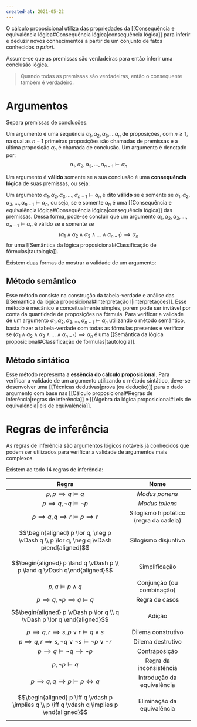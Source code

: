 ```yaml
---
created-at: 2021-05-22
---
```

O cálculo proposicional utiliza das propriedades da [[Consequência e equivalência lógica#Consequência lógica|consequência lógica]] para inferir e deduzir novos conhecimentos a partir de um conjunto de fatos conhecidos *a priori*.

Assume-se que as premissas são verdadeiras para então inferir uma conclusão lógica.

> Quando todas as premissas são verdadeiras, então o consequente também é verdadeiro.

# Argumentos
Separa premissas de conclusões.

Um argumento é uma sequência $\alpha_1, \alpha_2, \alpha_3, \dots \alpha_n$ de proposições, com $n \geq 1$, na qual as $n - 1$ primeiras proposições são chamadas de premissas e a última proposição $\alpha_n$ é chamada de conclusão. Um argumento é denotado por:
$$
  \alpha_1, \alpha_2, \alpha_3, \dots, \alpha_{n-1} \vdash \alpha_n
$$

Um argumento é **válido** somente se a sua conclusão é uma **consequência lógica** de suas premissas, ou seja:

Um argumento $\alpha_1, \alpha_2, \alpha_3, \dots, \alpha_{n-1} \vdash \alpha_n$ é dito **válido** se e somente se $\alpha_1, \alpha_2, \alpha_3, \dots, \alpha_{n-1} \vDash \alpha_n$, ou seja, se e somente $\alpha_n$ é uma [[Consequência e equivalência lógica#Consequência lógica|consequência lógica]] das premissas.
Dessa forma, pode-se concluir que um argumento $\alpha_1, \alpha_2, \alpha_3, \dots, \alpha_{n-1} \vdash \alpha_n$ é válido se e somente se
$$
  \left(\alpha_1 \land \alpha_2 \land \alpha_3 \land \dots \land \alpha_{n-1} \right) \implies \alpha_n
$$
for uma [[Semântica da lógica proposicional#Classificação de fórmulas|tautologia]].

Existem duas formas de mostrar a validade de um argumento:

## Método semântico
Esse método consiste na construção da tabela-verdade e análise das [[Semântica da lógica proposicional#Interpretação I|interpretações]]. Esse método é mecânico e conceitualmente simples, porém pode ser inviável por conta da quantidade de proposições na fórmula.
Para verificar a validade de um argumento $\alpha_1, \alpha_2, \alpha_3, \dots, \alpha_{n-1} \vdash \alpha_n$ utilizando o método semântico, basta fazer a tabela-verdade com todas as fórmulas presentes e verificar se $\left(\alpha_1 \land \alpha_2 \land \alpha_3 \land \dots \land \alpha_{n-1} \right) \implies \alpha_n$ é uma [[Semântica da lógica proposicional#Classificação de fórmulas|tautologia]].

## Método sintático
Esse método representa a **essência do cálculo proposicional**. Para verificar a validade de um argumento utilizando o método sintático, deve-se desenvolver uma [[Técnicas dedutivas|prova (ou dedução)]] para o dado argumento com base nas [[Cálculo proposicional#Regras de inferência|regras de inferência]] e [[Álgebra da lógica proposicional#Leis de equivalência|leis de equivalência]].

# Regras de inferência
As regras de inferência são argumentos lógicos notáveis já conhecidos que podem ser utilizados para verificar a validade de argumentos mais complexos.

Existem ao todo $14$ regras de inferência:

|                                             Regra                                              |                  Nome                  |
|:----------------------------------------------------------------------------------------------:|:--------------------------------------:|
|                                  $p, p \implies q  \vDash q$                                   |             *Modus ponens*             |
|                              $p \implies q, \neg q \vDash \neg p$                              |            *Modus tollens*             |
|                        $p \implies q, q \implies r \vDash p \implies r$                        | Silogismo hipotético (regra da cadeia) |
|    $$\begin{aligned} p \lor q, \neg p \vDash q \\ p \lor q, \neg q \vDash p\end{aligned}$$     |          Silogismo disjuntivo          |
|           $$\begin{aligned} p \land q \vDash p \\ p \land q \vDash q\end{aligned}$$            |             Simplificação              |
|                                    $p, q \vDash p \land q$                                     |       Conjunção (ou combinação)        |
|                           $p \implies q, \neg p \implies q \vDash q$                           |             Regra de casos             |
|            $$\begin{aligned} p \vDash p \lor q \\ q \vDash p \lor q \end{aligned}$$            |                 Adição                 |
|                     $p \implies q, r \implies s, p \lor r \vDash q \lor s$                     |           Dilema construtivo           |
|           $p \implies q, r \implies s, \neg q \lor \neg s \vDash \neg p \lor \neg r$           |           Dilema destrutivo            |
|                          $p \implies q \vDash \neg q \implies \neg p$                          |             Contraposição              |
|                                      $p, \neg p \vDash q$                                      |        Regra da inconsistência         |
|                          $p \implies q, q \implies p \vDash p \iff q$                          |       Introdução da equivalência       |
| $$\begin{aligned} p \iff q \vdash p \implies q \\ p \iff q \vdash q \implies p \end{aligned}$$ |       Eliminação da equivalência       |
